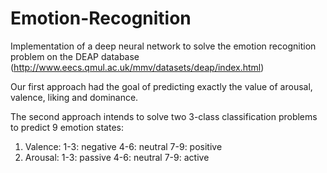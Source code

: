 # Emotion-Recognition
Implementation of a deep neural network to solve the emotion recognition problem on the DEAP database (http://www.eecs.qmul.ac.uk/mmv/datasets/deap/index.html)

Our first approach had the goal of predicting exactly the value of arousal, valence, liking and dominance.

The second approach intends to solve two 3-class classification problems to predict 9 emotion states:
  1. Valence: 
    1-3: negative
    4-6: neutral
    7-9: positive
  2. Arousal:
    1-3: passive
    4-6: neutral
    7-9: active
    
    
  
